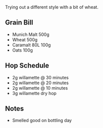 Trying out a different style with a bit of wheat.

Grain Bill
-----

* Munich Malt 500g
* Wheat 500g
* Caramalt 80L 100g
* Oats 100g


Hop Schedule
-------------
* 2g willamette @ 30 minutes
* 2g willamette @ 20 minutes
* 2g willamette @ 10 minutes
* 3g willamette dry hop

Notes
------

* Smelled good on bottling day


